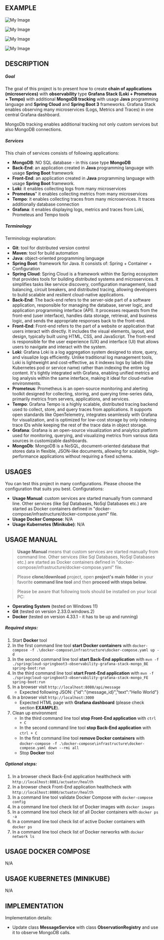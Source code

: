 EXAMPLE
-------

![My Image](readme-images/image-01.png)

![My Image](readme-images/image-02.png)

![My Image](readme-images/image-03.png)

![My Image](readme-images/image-04.png)


DESCRIPTION
-----------

##### Goal
The goal of this project is to present how to create **chain of applications (microservices)** with **observability** 
type **Grafana Stack (Loki + Prometeus + Tempo)** with additional **MongoDB tracking** with usage **Java** 
programming language and **Spring Cloud** and **Spring Boot 3** frameworks. Grafana Stack enables observing many 
microservices (Logs, Metrics and Traces) in one central Grafana dashboard. 

MongoDb tracking enables additional tracking not only custom services but also MongoDB connections.

##### Services
This chain of services consists of following applications:
* **MongoDB**: NO SQL database - in this case type **MongoDB**
* **Back-End**: an application created in **Java** programming language with usage **Spring Boot** framework
* **Front-End**: an application created in **Java** programming language with usage **Spring Boot** framework.
* **Loki**: it enables collecting logs from many microservices
* **Prometeus**" it enables collecting metrics from many microservices
* **Tempo**: it enables collecting traces from many microservices. It traces additionally database connection
* **Grafana**: it enables displaying logs, metrics and traces from Loki, Prometeus and Tempo tools 

##### Terminology
Terminology explanation:
* **Git**: tool for distributed version control
* **Maven**: tool for build automation
* **Java**: object-oriented programming language
* **Spring Boot**: framework for Java. It consists of: Spring + Container + Configuration
* **Spring Cloud**: Spring Cloud is a framework within the Spring ecosystem that provides tools for building distributed systems and microservices. It simplifies tasks like service discovery, configuration management, load balancing, circuit breakers, and distributed tracing, allowing developers to build scalable and resilient cloud-native applications.
* **Back-End**: The back-end refers to the server-side part of a software application, responsible for managing the database, server logic, and application programming interface (API). It processes requests from the front-end (user interface), handles data storage, retrieval, and business logic, and sends the appropriate responses back to the front-end.
* **Front-End**: Front-end refers to the part of a website or application that users interact with directly. It includes the visual elements, layout, and design, typically built using HTML, CSS, and JavaScript. The front-end is responsible for the user experience (UX) and interface (UI) that allows users to navigate and interact with the system.
* **Loki**: Grafana Loki is a log aggregation system designed to store, query, and visualize logs efficiently. Unlike traditional log management tools, Loki is lightweight and cost-effective, as it indexes logs by labels (like Kubernetes pod or service name) rather than indexing the entire log content. It's tightly integrated with Grafana, enabling unified metrics and log analysis within the same interface, making it ideal for cloud-native environments.
* **Prometeus**: Prometheus is an open-source monitoring and alerting toolkit designed for collecting, storing, and querying time-series data, primarily metrics from servers, applications, and services.
* **Tempo**: Grafana Tempo is a highly scalable, distributed tracing backend used to collect, store, and query traces from applications. It supports open standards like OpenTelemetry, integrates seamlessly with Grafana for visualization, and is optimized for low-cost storage by only indexing trace IDs while keeping the rest of the trace data in object storage.
* **Grafana**: Grafana is an open-source visualization and analytics platform used for monitoring, querying, and visualizing metrics from various data sources in customizable dashboards.
* **MongoDb**: MongoDB is a NoSQL, document-oriented database that stores data in flexible, JSON-like documents, allowing for scalable, high-performance applications without requiring a fixed schema.


USAGES
------

You can test this project in many configurations. Please choose the configuration that suits you best. Configurations:
* **Usage Manual**: custom services are started manually from command line. Other services 
(like Sql Databases, NoSql Databases etc.) are started as Docker containers defined in
"docker-compose/infrastructure/docker-compose.yaml" file.
* **Usage Docker Compose**: N/A
* **Usage Kubernetes (Minikube)**: N/A


USAGE MANUAL
------------

> **Usage Manual** means that custom services are started manually from command line. Other services 
> (like Sql Databases, NoSql Databases etc.) are started as Docker containers defined in 
> "docker-compose/infrastructure/docker-compose.yaml" file.

> Please **clone/download** project, open **project's main folder** in your favorite **command line tool** and then **proceed with steps below**.

> Please be aware that following tools should be installed on your local PC:  
* **Operating System** (tested on Windows 11)
* **Git** (tested on version 2.33.0.windows.2)
* **Docker** (tested on version 4.33.1 - it has to be up and running)

##### Required steps:
1. Start **Docker** tool
1. In the first command line tool **start Docker containers** with `docker-compose -f .\docker-compose\infrastructure\docker-compose.yaml up -d`
1. In the second command line tool **start Back-End application** with `mvn -f ./springcloud-springboot3-observability-grafana-stack-mongo_BE spring-boot:run`
1. In the third command line tool **start Front-End application** with `mvn -f ./springcloud-springboot3-observability-grafana-stack-mongo_FE spring-boot:run`
1. In a browser visit `http://localhost:8080/api/message`
   * Expected following JSON: {"id":"{message_id}","text":"Hello World"}
1. In a browser visit `http://localhost:3000`
   * Expected HTML page with **Grafana dashboard** (please check section **EXAMPLE**).
1. Clean up environment 
     * In the third command line tool **stop Front-End application** with `ctrl + C`
     * In the second command line tool **stop Back-End application** with `ctrl + C`
     * In the first command line tool **remove Docker containers** with `docker-compose -f .\docker-compose\infrastructure\docker-compose.yaml down --rmi all`
     * Stop **Docker** tool

##### Optional steps:
1. In a browser check Back-End application healthcheck with `http://localhost:8081/actuator/health`
1. In a browser check Front-End application healthcheck with `http://localhost:8080/actuator/health`
1. In a command line tool validate Docker Compose with `docker-compose config`
1. In a command line tool check list of Docker images with `docker images`
1. In a command line tool check list of all Docker containers with `docker ps -a`
1. In a command line tool check list of active Docker containers with `docker ps`
1. In a command line tool check list of Docker nerworks with `docker network ls`


USAGE DOCKER COMPOSE
--------------------

N/A


USAGE KUBERNETES (MINIKUBE)
---------------------------

N/A

IMPLEMENTATION
--------------

Implementation details:
* Update class **MessageService** with class **ObservationRegistry** and use it to observe MongoDB calls.